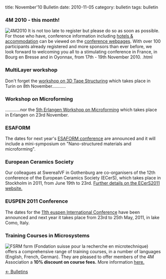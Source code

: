 title: November'10 Bulletin
date: 2010-11-05 
category: bulletin
tags: bulletin

<!--break-->
###  4M 2010 - this month!


![4M2010](/4m-association/images/4m-logotight_web.png)
It is not too late to register but please do so as soon as possible. For those who have, conference information including [hotels & accommodation](/4m-association/content/Hotels-and-Acommodation/Hotels-and-Acommodation.html) can be viewed on the [conference webpages](/4m-association/conference/2010).  With over 100 participants already registered and more sponsors than ever before, we look forward to welcoming you all to a stimulating conference in France, in Bourg en Bresse and in Oyonnax, from 17th - 19th November 2010.  .html
  
###  MultiLayer workshop

Don't forget the [workshop on 3D Tape Structuring](/4m-association/event/Workshop-Tape-3D-structuring) which takes place in Turin on 8th November...........  
  
###  Workshop on Microforming

............nor the [5th Erlangen Workshop on Microforming](/4m-association/event/Erlangen-workshop-microforming) which takes place in Erlangen on 23rd November.    
  
###  ESAFORM

The dates for next year's [ESAFORM conference](/4m-association/event/ESAFORM) are announced and it will include a mini-symposium on "Nano-structured materials and microforming".  
  
###  European Ceramics Society

Our colleagues at SwereaIVF in Gothenburg are co-organisers of the 12th conference of the European Ceramics Society (ECerS), which takes place in Stockholm in 2011, from June 19th to 23rd. [Further details on the ECerS2011 website.](http://www.ecers2011.se/)
  
###  EUSPEN 2011 Conference

The dates for the [11th euspen International Conference](http://www.como2011.euspen.eu/) have been announced and next year it takes place from 23rd to 25th May, 2011, in lake Como, Italy. 
  
###  Training Courses in Microsystems

![FSRM](/4m-association/images/fsrm_logo_web.gif)
fsrm (Fondation suisse pour la recherche en microtechnique) offers a comprehensive range of training courses, in a number of languages (English, French, German). They are pleased to offer members of the 4M Association a <b>10% discount on course fees.</b> More information [here.](/4m-association/content/fsrm-training-courses/fsrm-training-courses.html)

[&larr; Bulletins](/4m-association/bulletin/index.html)